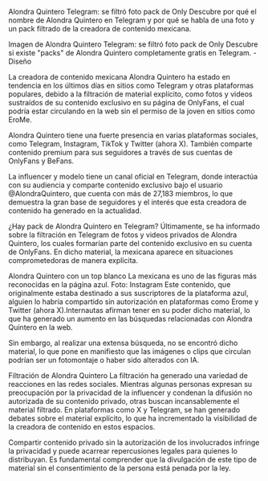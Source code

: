 Alondra Quintero Telegram: se filtró foto pack de Only
Descubre por qué el nombre de Alondra Quintero en Telegram y por qué se habla de una foto y un pack filtrado de la creadora de contenido mexicana.

Imagen de Alondra Quintero Telegram: se filtró foto pack de Only
Descubre si existe "packs" de Alondra Quintero completamente gratis en Telegram. - Diseño

La creadora de contenido mexicana Alondra Quintero ha estado en tendencia en los últimos días en sitios como Telegram y otras plataformas populares, debido a la filtración de material explícito, como fotos y videos sustraídos de su contenido exclusivo en su página de OnlyFans, el cual podría estar circulando en la web sin el permiso de la joven en sitios como EroMe.

Alondra Quintero tiene una fuerte presencia en varias plataformas sociales, como Telegram, Instagram, TikTok y Twitter (ahora X). También comparte contenido premium para sus seguidores a través de sus cuentas de OnlyFans y BeFans.

La influencer y modelo tiene un canal oficial en Telegram, donde interactúa con su audiencia y comparte contenido exclusivo bajo el usuario @AlondraQuintero, que cuenta con más de 27,183 miembros, lo que demuestra la gran base de seguidores y el interés que esta creadora de contenido ha generado en la actualidad.


¿Hay pack de Alondra Quintero en Telegram?
Últimamente, se ha informado sobre la filtración en Telegram de fotos y videos privados de Alondra Quintero, los cuales formarían parte del contenido exclusivo en su cuenta de OnlyFans. En dicho material, la mexicana aparece en situaciones comprometedoras de manera explícita.

Alondra Quintero con un top blanco 
La mexicana es uno de las figuras más reconocidas en la página azul. Foto: Instagram
Este contenido, que originalmente estaba destinado a sus suscriptores de la plataforma azul, alguien lo habría compartido sin autorización en plataformas como Erome y Twitter (ahora X).Internautas afirman tener en su poder dicho material, lo que ha generado un aumento en las búsquedas relacionadas con Alondra Quintero en la web.

Sin embargo, al realizar una extensa búsqueda, no se encontró dicho material, lo que pone en manifiesto que las imágenes o clips que circulan podrían ser un fotomontaje o haber sido alterados con IA.

Filtración de Alondra Quintero
La filtración ha generado una variedad de reacciones en las redes sociales. Mientras algunas personas expresan su preocupación por la privacidad de la influencer y condenan la difusión no autorizada de su contenido privado, otras buscan incansablemente el material filtrado. En plataformas como X y Telegram, se han generado debates sobre el material explícito, lo que ha incrementado la visibilidad de la creadora de contenido en estos espacios.


Compartir contenido privado sin la autorización de los involucrados infringe la privacidad y puede acarrear repercusiones legales para quienes lo distribuyan. Es fundamental comprender que la divulgación de este tipo de material sin el consentimiento de la persona está penada por la ley.
